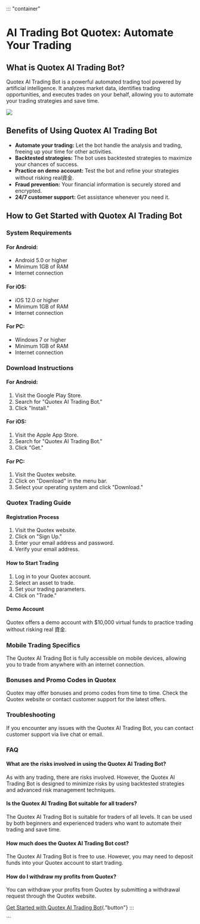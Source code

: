 ::: \"container\"
# AI Trading Bot Quotex: Automate Your Trading

## What is Quotex AI Trading Bot?

Quotex AI Trading Bot is a powerful automated trading tool powered by
artificial intelligence. It analyzes market data, identifies trading
opportunities, and executes trades on your behalf, allowing you to
automate your trading strategies and save time.

[![](https://static.quotex.io/files/4_en/300_250.jpg)](https://traff.sbs/brokerqxlid)

## Benefits of Using Quotex AI Trading Bot

-   **Automate your trading:** Let the bot handle the analysis and
    trading, freeing up your time for other activities.
-   **Backtested strategies:** The bot uses backtested strategies to
    maximize your chances of success.
-   **Practice on demo account:** Test the bot and refine your
    strategies without risking real資金.
-   **Fraud prevention:** Your financial information is securely stored
    and encrypted.
-   **24/7 customer support:** Get assistance whenever you need it.

## How to Get Started with Quotex AI Trading Bot

### System Requirements

#### For Android:

-   Android 5.0 or higher
-   Minimum 1GB of RAM
-   Internet connection

#### For iOS:

-   iOS 12.0 or higher
-   Minimum 1GB of RAM
-   Internet connection

#### For PC:

-   Windows 7 or higher
-   Minimum 1GB of RAM
-   Internet connection

### Download Instructions

#### For Android:

1.  Visit the Google Play Store.
2.  Search for "Quotex AI Trading Bot."
3.  Click "Install."

#### For iOS:

1.  Visit the Apple App Store.
2.  Search for "Quotex AI Trading Bot."
3.  Click "Get."

#### For PC:

1.  Visit the Quotex website.
2.  Click on "Download" in the menu bar.
3.  Select your operating system and click "Download."

### Quotex Trading Guide

#### Registration Process

1.  Visit the Quotex website.
2.  Click on "Sign Up."
3.  Enter your email address and password.
4.  Verify your email address.

#### How to Start Trading

1.  Log in to your Quotex account.
2.  Select an asset to trade.
3.  Set your trading parameters.
4.  Click on "Trade."

#### Demo Account

Quotex offers a demo account with \$10,000 virtual funds to practice
trading without risking real 資金.

### Mobile Trading Specifics

The Quotex AI Trading Bot is fully accessible on mobile devices,
allowing you to trade from anywhere with an internet connection.

### Bonuses and Promo Codes in Quotex

Quotex may offer bonuses and promo codes from time to time. Check the
Quotex website or contact customer support for the latest offers.

### Troubleshooting

If you encounter any issues with the Quotex AI Trading Bot, you can
contact customer support via live chat or email.

### FAQ

#### What are the risks involved in using the Quotex AI Trading Bot?

As with any trading, there are risks involved. However, the Quotex AI
Trading Bot is designed to minimize risks by using backtested strategies
and advanced risk management techniques.

#### Is the Quotex AI Trading Bot suitable for all traders?

The Quotex AI Trading Bot is suitable for traders of all levels. It can
be used by both beginners and experienced traders who want to automate
their trading and save time.

#### How much does the Quotex AI Trading Bot cost?

The Quotex AI Trading Bot is free to use. However, you may need to
deposit funds into your Quotex account to start trading.

#### How do I withdraw my profits from Quotex?

You can withdraw your profits from Quotex by submitting a withdrawal
request through the Quotex website.

[Get Started with Quotex AI Trading
Bot](\%22https://traff.sbs/brokerqxlid\%22){."button"}
:::

\`\`\`

